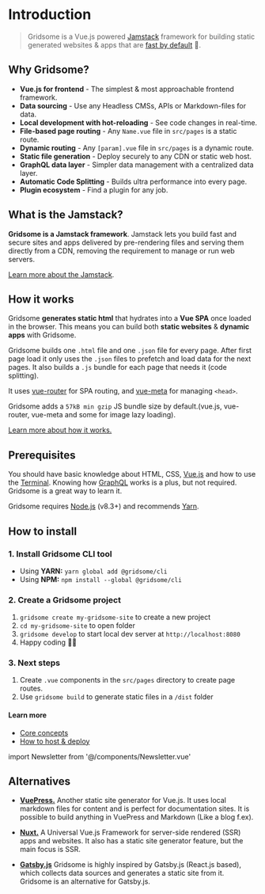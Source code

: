 # Introduction

> Gridsome is a Vue.js powered [Jamstack](/docs/jamstack) framework for building static generated websites & apps that are [fast by default](/docs/fast-by-default/) 🚀.

## Why Gridsome?

- **Vue.js for frontend** - The simplest & most approachable frontend framework.
- **Data sourcing** - Use any Headless CMSs, APIs or Markdown-files for data.
- **Local development with hot-reloading** - See code changes in real-time.
- **File-based page routing** - Any `Name.vue` file in `src/pages` is a static route.
- **Dynamic routing** - Any `[param].vue` file in `src/pages` is a dynamic route.
- **Static file generation** - Deploy securely to any CDN or static web host.
- **GraphQL data layer** - Simpler data management with a centralized data layer.
- **Automatic Code Splitting** - Builds ultra performance into every page.
- **Plugin ecosystem** - Find a plugin for any job.

## What is the Jamstack?

**Gridsome is a Jamstack framework**. Jamstack lets you build fast and secure sites and apps delivered by pre-rendering files and serving them directly from a CDN, removing the requirement to manage or run web servers.

[Learn more about the Jamstack](/docs/jamstack).

## How it works

Gridsome **generates static html** that hydrates into a <strong>Vue SPA</strong> once loaded in the browser. This means you can build both **static websites** & **dynamic apps** with Gridsome.

Gridsome builds one `.html` file and one `.json` file for every page. After first page load it only uses the `.json` files to prefetch and load data for the next pages. It also builds a `.js` bundle for each page that needs it (code splitting).

It uses [vue-router](https://router.vuejs.org/) for SPA routing, and [vue-meta](https://vue-meta.nuxtjs.org/) for managing `<head>`.

Gridsome adds a `57kB min gzip` JS bundle size by default.(vue.js, vue-router, vue-meta and some for image lazy loading).

[Learn more about how it works.](/docs/how-it-works)

## Prerequisites

You should have basic knowledge about HTML, CSS, [Vue.js](https://vuejs.org) and how to use the [Terminal](https://www.linode.com/docs/tools-reference/tools/using-the-terminal/). Knowing how [GraphQL](https://www.graphql.com/) works is a plus, but not required. Gridsome is a great way to learn it.

Gridsome requires [Node.js](https://nodejs.org/) (v8.3+) and recommends [Yarn](https://yarnpkg.com).

## How to install

### 1. Install Gridsome CLI tool

- Using **YARN:**  `yarn global add @gridsome/cli`
- Using **NPM:**  `npm install --global @gridsome/cli`

### 2. Create a Gridsome project

1. `gridsome create my-gridsome-site` to create a new project </li>
2. `cd my-gridsome-site` to open folder
3. `gridsome develop` to start local dev server at `http://localhost:8080`
4. Happy coding 🎉🙌

### 3. Next steps

1. Create `.vue` components in the `src/pages` directory to create page routes.
2. Use `gridsome build` to generate static files in a `/dist` folder

#### Learn more

- [Core concepts](/docs/core-concepts/)
- [How to host & deploy](/docs/deployment/)

import Newsletter from '@/components/Newsletter.vue'

<div>
  <Newsletter/>
</div>

## Alternatives

-    **[VuePress.](https://vuepress.vuejs.org/)** Another static site generator for Vue.js. It uses local markdown files for content and is perfect for documentation sites. It is possible to build anything in VuePress and Markdown (Like a blog f.ex).

-    **[Nuxt.](https://nuxtjs.org/)** A Universal Vue.js Framework for server-side rendered (SSR) apps and websites. It also has a static site generator feature, but the main focus is SSR.

-  **[Gatsby.js](https://www.gatsbyjs.org/)**  Gridsome is highly inspired by Gatsby.js (React.js based), which collects data sources and generates a static site from it. Gridsome is an alternative for Gatsby.js.
